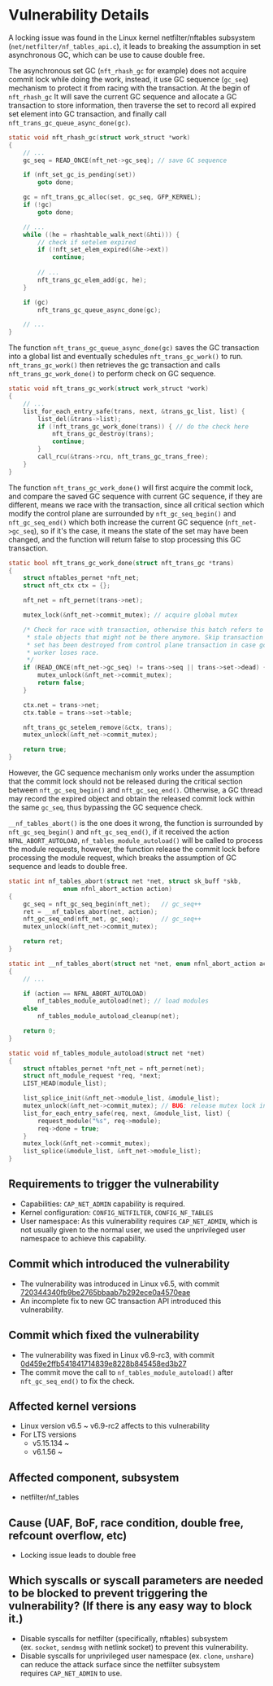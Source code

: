 # Vulnerability Details
A locking issue was found in the Linux kernel netfilter/nftables subsystem (`net/netfilter/nf_tables_api.c`), 
it leads to breaking the assumption in set asynchronous GC, which can be use to cause double free.

The asynchronous set GC (`nft_rhash_gc` for example) does not acquire commit lock while doing the work, 
instead, it use GC sequence (`gc_seq`) mechanism to protect it from racing with the transaction.
At the begin of `nft_rhash_gc` It will save the current GC sequence and allocate a GC transaction 
to store information, then traverse the set to record all expired set element into GC transaction, 
and finally call `nft_trans_gc_queue_async_done(gc)`.

```c
static void nft_rhash_gc(struct work_struct *work)
{
	// ...
	gc_seq = READ_ONCE(nft_net->gc_seq); // save GC sequence

	if (nft_set_gc_is_pending(set))
		goto done;

	gc = nft_trans_gc_alloc(set, gc_seq, GFP_KERNEL);
	if (!gc)
		goto done;

	// ...
	while ((he = rhashtable_walk_next(&hti))) {
		// check if setelem expired
		if (!nft_set_elem_expired(&he->ext))
			continue;
	
		// ...
		nft_trans_gc_elem_add(gc, he);
	}

	if (gc)
		nft_trans_gc_queue_async_done(gc);

	// ...
}
```

The function `nft_trans_gc_queue_async_done(gc)` saves the GC transaction into a global list and eventually schedules 
`nft_trans_gc_work()` to run. `nft_trans_gc_work()` then retrieves the gc transaction and calls `nft_trans_gc_work_done()` 
to perform check on GC sequence.

```c
static void nft_trans_gc_work(struct work_struct *work)
{
	// ...
	list_for_each_entry_safe(trans, next, &trans_gc_list, list) {
		list_del(&trans->list);
		if (!nft_trans_gc_work_done(trans)) { // do the check here
			nft_trans_gc_destroy(trans);
			continue;
		}
		call_rcu(&trans->rcu, nft_trans_gc_trans_free);
	}
}
```

The function `nft_trans_gc_work_done()` will first acquire the commit lock, and compare the saved GC sequence 
with current GC sequence, if they are different, means we race with the transaction, since all critical section 
which modify the control plane are surrounded by `nft_gc_seq_begin()` and `nft_gc_seq_end()` which both increase 
the current GC sequence (`nft_net->gc_seq`), so if it's the case, it means the state of the set may have been changed,
and the function will return false to stop processing this GC transaction.


```c
static bool nft_trans_gc_work_done(struct nft_trans_gc *trans)
{
	struct nftables_pernet *nft_net;
	struct nft_ctx ctx = {};

	nft_net = nft_pernet(trans->net);

	mutex_lock(&nft_net->commit_mutex); // acquire global mutex

	/* Check for race with transaction, otherwise this batch refers to
	 * stale objects that might not be there anymore. Skip transaction if
	 * set has been destroyed from control plane transaction in case gc
	 * worker loses race.
	 */
	if (READ_ONCE(nft_net->gc_seq) != trans->seq || trans->set->dead) { // check gc sequence to prevent race
		mutex_unlock(&nft_net->commit_mutex);
		return false;
	}

	ctx.net = trans->net;
	ctx.table = trans->set->table;

	nft_trans_gc_setelem_remove(&ctx, trans);
	mutex_unlock(&nft_net->commit_mutex);

	return true;
}
```

However, the GC sequence mechanism only works under the assumption that the commit lock should not be released
during the critical section between `nft_gc_seq_begin()` and `nft_gc_seq_end()`. Otherwise, a GC thread
may record the expired object and obtain the released commit lock within the same `gc_seq`, thus bypassing the GC sequence check.

`__nf_tables_abort()` is the one does it wrong, the function is surrounded by `nft_gc_seq_begin()` and `nft_gc_seq_end()`, 
if it received the action `NFNL_ABORT_AUTOLOAD`, `nf_tables_module_autoload()` will be called to process the module requests,
however, the function release the commit lock before processing the module request, which breaks the assumption of GC
sequence and leads to double free.

```c
static int nf_tables_abort(struct net *net, struct sk_buff *skb,
			   enum nfnl_abort_action action)
{
	gc_seq = nft_gc_seq_begin(nft_net);   // gc_seq++
	ret = __nf_tables_abort(net, action);
	nft_gc_seq_end(nft_net, gc_seq);      // gc_seq++
	mutex_unlock(&nft_net->commit_mutex);

	return ret;
}

static int __nf_tables_abort(struct net *net, enum nfnl_abort_action action)
{
	// ...

	if (action == NFNL_ABORT_AUTOLOAD)
		nf_tables_module_autoload(net); // load modules
	else
		nf_tables_module_autoload_cleanup(net);

	return 0;
}

static void nf_tables_module_autoload(struct net *net)
{
	struct nftables_pernet *nft_net = nft_pernet(net);
	struct nft_module_request *req, *next;
	LIST_HEAD(module_list);

	list_splice_init(&nft_net->module_list, &module_list);
	mutex_unlock(&nft_net->commit_mutex); // BUG: release mutex lock inside GC sequence critical section
	list_for_each_entry_safe(req, next, &module_list, list) {
		request_module("%s", req->module);
		req->done = true;
	}
	mutex_lock(&nft_net->commit_mutex);
	list_splice(&module_list, &nft_net->module_list);
}
```

## Requirements to trigger the vulnerability
- Capabilities: `CAP_NET_ADMIN` capability is required.
- Kernel configuration: `CONFIG_NETFILTER`, `CONFIG_NF_TABLES`
- User namespace: As this vulnerability requires `CAP_NET_ADMIN`, which is not usually given to the normal user, we used the unprivileged user namespace to achieve this capability.

## Commit which introduced the vulnerability
- The vulnerability was introduced in Linux v6.5, with commit [720344340fb9be2765bbaab7b292ece0a4570eae](https://git.kernel.org/pub/scm/linux/kernel/git/torvalds/linux.git/commit/?id=720344340fb9be2765bbaab7b292ece0a4570eae)
- An incomplete fix to new GC transaction API introduced this vulnerability.

## Commit which fixed the vulnerability
- The vulnerability was fixed in Linux v6.9-rc3, with commit [0d459e2ffb541841714839e8228b845458ed3b27](https://git.kernel.org/pub/scm/linux/kernel/git/torvalds/linux.git/commit/?id=0d459e2ffb541841714839e8228b845458ed3b27)
- The commit move the call to  `nf_tables_module_autoload()` after `nft_gc_seq_end()` to fix the check.

## Affected kernel versions
- Linux version v6.5 ~ v6.9-rc2 affects to this vulnerability
- For LTS versions
	- v5.15.134 ~
	- v6.1.56 ~

## Affected component, subsystem
- netfilter/nf_tables

## Cause (UAF, BoF, race condition, double free, refcount overflow, etc)
- Locking issue leads to double free

## Which syscalls or syscall parameters are needed to be blocked to prevent triggering the vulnerability? (If there is any easy way to block it.)
- Disable syscalls for netfilter (specifically, nftables) subsystem (ex. `socket`, `sendmsg` with netlink socket) to prevent this vulnerability.
- Disable syscalls for unprivileged user namespace (ex. `clone`, `unshare`) can reduce the attack surface since the netfilter subsystem requires `CAP_NET_ADMIN` to use.
